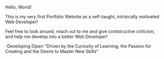 Hello, World!

This is my very first Portfolio Website as a self-taught, intrisically motivated Web Developer! 

Feel free to look around, reach out to me and give contstructive criticism, and help me develop into a better Web Developer!

-Developing Dipen
"Driven by the Curiosity of Learning, the Passion for Creating and the Desire to Master New Skills"
